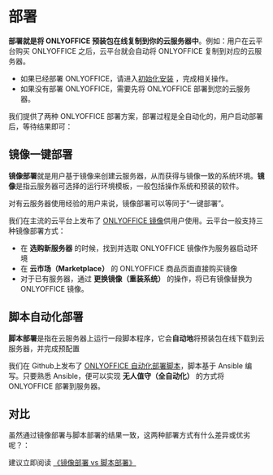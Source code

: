 # 部署

**部署就是将 ONLYOFFICE 预装包在线复制到你的云服务器中**。例如：用户在云平台购买 ONLYOFFICE 之后，云平台就会自动将 ONLYOFFICE 复制到对应的云服务器。

- 如果已经部署 ONLYOFFICE，请进入[初始化安装](/zh/stack-installation.md) ，完成相关操作。
- 如果没有部署 ONLYOFFICE，需要先将 ONLYOFFICE 部署到您的云服务器。

我们提供了两种 ONLYOFFICE 部署方案，部署过程是全自动化的，用户启动部署后，等待结果即可：

## 镜像一键部署

**镜像部署**就是用户基于镜像来创建云服务器，从而获得与镜像一致的系统环境。**镜像**是指云服务器可选择的运行环境模板，一般包括操作系统和预装的软件。

对有云服务器使用经验的用户来说，镜像部署可以等同于“一键部署”。

我们在主流的云平台上发布了 [ONLYOFFICE 镜像](https://apps.websoft9.com/onlyoffice)供用户使用。云平台一般支持三种镜像部署方式：

* 在 **选购新服务器** 的时候，找到并选取 ONLYOFFICE 镜像作为服务器启动环境
* 在 **云市场（Marketplace）**  的 ONLYOFFICE 商品页面直接购买镜像
* 对于已有服务器，通过 **更换镜像（重装系统）** 的操作，将已有镜像替换为 ONLYOFFICE 镜像。

## 脚本自动化部署

**脚本部署**是指在云服务器上运行一段脚本程序，它会**自动地**将预装包在线下载到云服务器，并完成预配置

我们在 Github上发布了 [ONLYOFFICE 自动化部署脚本](https://github.com/Websoft9/ansible-onlyoffice)，脚本基于 Ansible 编写。只要熟悉 Ansible，便可以实现 **无人值守（全自动化）** 的方式将 ONLYOFFICE 部署到服务器。

## 对比

虽然通过镜像部署与脚本部署的结果一致，这两种部署方式有什么差异或优劣呢？：

建议立即阅读 [《镜像部署 vs 脚本部署》](https://support.websoft9.com/docs/faq/zh/bz-product.html#镜像部署-vs-脚本部署)